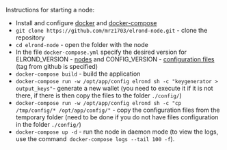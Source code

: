 Instructions for starting a node:
 * Install and configure [docker](https://docs.docker.com/install/) and [docker-compose](https://docs.docker.com/compose/install/)
 * `git clone https://github.com/mrz1703/elrond-node.git` - clone the repository
 * `cd elrond-node` - open the folder with the node
 * In the file `docker-compose.yml` specify the desired version for ELROND_VERSION - [nodes](https://github.com/ElrondNetwork/elrond-go) and CONFIG_VERSION - [configuration files](https://github.com/ElrondNetwork/elrond-config) (tag from github is specified)
 * `docker-compose build` - build the application
 * `docker-compose run -w /opt/app/config elrond sh -c "keygenerator > output_keys"`- generate a new wallet (you need to execute it if it is not there, if there is then copy the files to the folder `./config/`)
 * `docker-compose run -w /opt/app/config elrond sh -c "cp /tmp/config/* /opt/app/config/"` - copy the configuration files from the temporary folder (need to be done if you do not have files configuration in the folder `./config/`)
 * `docker-compose up -d` - run the node in daemon mode (to view the logs, use the command` docker-compose logs --tail 100 -f`).